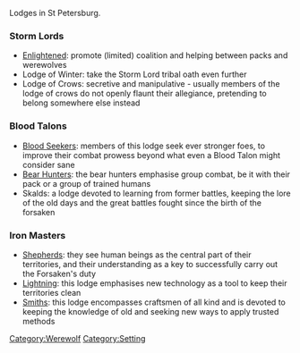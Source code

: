 Lodges in St Petersburg.

### Storm Lords

  - [Enlightened](Enlightened "wikilink"): promote (limited) coalition
    and helping between packs and werewolves
  - Lodge of Winter: take the Storm Lord tribal oath even further
  - Lodge of Crows: secretive and manipulative - usually members of the
    lodge of crows do not openly flaunt their allegiance, pretending to
    belong somewhere else instead

### Blood Talons

  - [Blood Seekers](Blood_Seekers "wikilink"): members of this lodge
    seek ever stronger foes, to improve their combat prowess beyond what
    even a Blood Talon might consider sane
  - [Bear Hunters](Bear_Hunters "wikilink"): the bear hunters emphasise
    group combat, be it with their pack or a group of trained humans
  - Skalds: a lodge devoted to learning from former battles, keeping the
    lore of the old days and the great battles fought since the birth of
    the forsaken

### Iron Masters

  - [Shepherds](Shepherds "wikilink"): they see human beings as the
    central part of their territories, and their understanding as a key
    to successfully carry out the Forsaken's duty
  - [Lightning](Lightning "wikilink"): this lodge emphasises new
    technology as a tool to keep their territories clean
  - [Smiths](Smiths "wikilink"): this lodge encompasses craftsmen of all
    kind and is devoted to keeping the knowledge of old and seeking new
    ways to apply trusted methods

[Category:Werewolf](Category:Werewolf "wikilink")
[Category:Setting](Category:Setting "wikilink")